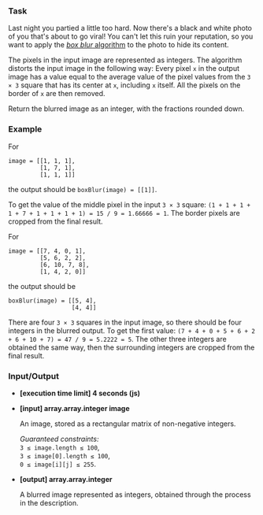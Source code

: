 ### Task

Last night you partied a little too hard. Now there's a black and white photo of you that's about to go viral! You can't let this ruin your reputation, so you want to apply the [_box blur_ algorithm](https://en.wikipedia.org/wiki/Box_blur) to the photo to hide its content.

The pixels in the input image are represented as integers. The algorithm distorts the input image in the following way: Every pixel `x` in the output image has a value equal to the average value of the pixel values from the `3 × 3` square that has its center at `x`, including `x` itself. All the pixels on the border of `x` are then removed.

Return the blurred image as an integer, with the fractions rounded down.

### Example

For

```
image = [[1, 1, 1],
         [1, 7, 1],
         [1, 1, 1]]
```

the output should be `boxBlur(image) = [[1]]`.

To get the value of the middle pixel in the input `3 × 3` square: `(1 + 1 + 1 + 1 + 7 + 1 + 1 + 1 + 1) = 15 / 9 = 1.66666 = 1`. The border pixels are cropped from the final result.

For

```
image = [[7, 4, 0, 1],
         [5, 6, 2, 2],
         [6, 10, 7, 8],
         [1, 4, 2, 0]]
```

the output should be

```
boxBlur(image) = [[5, 4],
                  [4, 4]]
```

There are four `3 × 3` squares in the input image, so there should be four integers in the blurred output. To get the first value: `(7 + 4 + 0 + 5 + 6 + 2 + 6 + 10 + 7) = 47 / 9 = 5.2222 = 5`. The other three integers are obtained the same way, then the surrounding integers are cropped from the final result.

### Input/Output

- **[execution time limit] 4 seconds (js)**
- **[input] array.array.integer image**

  An image, stored as a rectangular matrix of non-negative integers.

  _Guaranteed constraints:_  
  `3 ≤ image.length ≤ 100`,  
  `3 ≤ image[0].length ≤ 100`,  
  `0 ≤ image[i][j] ≤ 255`.

- **[output] array.array.integer**

  A blurred image represented as integers, obtained through the process in the description.
